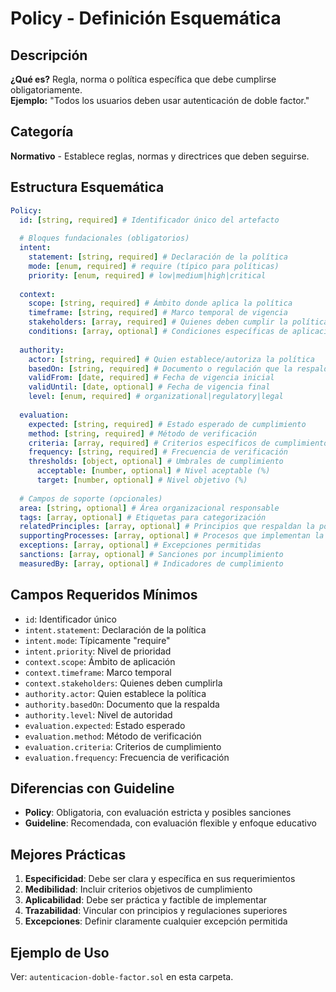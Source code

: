 # Policy - Definición Esquemática

## Descripción
**¿Qué es?** Regla, norma o política específica que debe cumplirse obligatoriamente.  
**Ejemplo:** "Todos los usuarios deben usar autenticación de doble factor."

## Categoría
**Normativo** - Establece reglas, normas y directrices que deben seguirse.

## Estructura Esquemática

```yaml
Policy:
  id: [string, required] # Identificador único del artefacto
  
  # Bloques fundacionales (obligatorios)
  intent:
    statement: [string, required] # Declaración de la política
    mode: [enum, required] # require (típico para políticas)
    priority: [enum, required] # low|medium|high|critical
  
  context:
    scope: [string, required] # Ámbito donde aplica la política
    timeframe: [string, required] # Marco temporal de vigencia
    stakeholders: [array, required] # Quienes deben cumplir la política
    conditions: [array, optional] # Condiciones específicas de aplicación
  
  authority:
    actor: [string, required] # Quien establece/autoriza la política
    basedOn: [string, required] # Documento o regulación que la respalda
    validFrom: [date, required] # Fecha de vigencia inicial
    validUntil: [date, optional] # Fecha de vigencia final
    level: [enum, required] # organizational|regulatory|legal
  
  evaluation:
    expected: [string, required] # Estado esperado de cumplimiento
    method: [string, required] # Método de verificación
    criteria: [array, required] # Criterios específicos de cumplimiento
    frequency: [string, required] # Frecuencia de verificación
    thresholds: [object, optional] # Umbrales de cumplimiento
      acceptable: [number, optional] # Nivel aceptable (%)
      target: [number, optional] # Nivel objetivo (%)
  
  # Campos de soporte (opcionales)
  area: [string, optional] # Área organizacional responsable
  tags: [array, optional] # Etiquetas para categorización
  relatedPrinciples: [array, optional] # Principios que respaldan la política
  supportingProcesses: [array, optional] # Procesos que implementan la política
  exceptions: [array, optional] # Excepciones permitidas
  sanctions: [array, optional] # Sanciones por incumplimiento
  measuredBy: [array, optional] # Indicadores de cumplimiento
```

## Campos Requeridos Mínimos
- `id`: Identificador único
- `intent.statement`: Declaración de la política
- `intent.mode`: Típicamente "require"
- `intent.priority`: Nivel de prioridad
- `context.scope`: Ámbito de aplicación
- `context.timeframe`: Marco temporal
- `context.stakeholders`: Quienes deben cumplirla
- `authority.actor`: Quien establece la política
- `authority.basedOn`: Documento que la respalda
- `authority.level`: Nivel de autoridad
- `evaluation.expected`: Estado esperado
- `evaluation.method`: Método de verificación
- `evaluation.criteria`: Criterios de cumplimiento
- `evaluation.frequency`: Frecuencia de verificación

## Diferencias con Guideline
- **Policy**: Obligatoria, con evaluación estricta y posibles sanciones
- **Guideline**: Recomendada, con evaluación flexible y enfoque educativo

## Mejores Prácticas
1. **Especificidad**: Debe ser clara y específica en sus requerimientos
2. **Medibilidad**: Incluir criterios objetivos de cumplimiento
3. **Aplicabilidad**: Debe ser práctica y factible de implementar
4. **Trazabilidad**: Vincular con principios y regulaciones superiores
5. **Excepciones**: Definir claramente cualquier excepción permitida

## Ejemplo de Uso
Ver: `autenticacion-doble-factor.sol` en esta carpeta. 